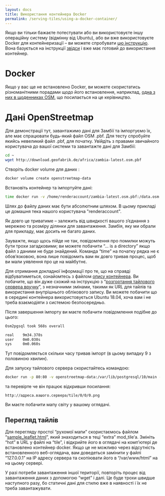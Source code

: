 ```yaml
---
layout: docs
title: Використання контейнера Docker
permalink: /serving-tiles/using-a-docker-container/
---
```


Якщо ви тільки бажаєте потестувати або ви використовуєте іншу операційну систему (відмінну від Ubuntu), або ви вже використовуєте Docker для контейнеризації&nbsp;– ви можете спробувати [цю інструкцію](https://github.com/Overv/openstreetmap-tile-server/blob/master/README.md).  Вона базується на інструкції [звідси]({{site.baseurl}}/serving-tiles/manually-building-a-tile-server-18-04-lts/) і вже має готовий до використання контейнер.

# Docker

Якщо у вас ще не встановлено Docker, ви можете скористатись різноманітними порадами щодо його встановлення, наприклад, [одна з них в щоденниках OSM](https://www.openstreetmap.org/user/SomeoneElse/diary/45070), що посилається на це керівництво.

# Дані OpenStreetmap

Для демонстрації тут, завантажимо дані для Замбії та імпортуємо їх, але має спрацювати будь-який файл OSM .pbf. Для тесту спробуйте якийсь невеликий файл .pbf, для початку. Увійдіть з правами звичайного користувача до вашої системи та завантажте дані для Замбії:

```sh
cd ~
wget http://download.geofabrik.de/africa/zambia-latest.osm.pbf
```

Створіть docker volume для даних  :

```sh
docker volume create openstreetmap-data
```

Встановіть контейнер та імпортуйте дані:

```sh
time docker run -v /home/renderaccount/zambia-latest.osm.pbf:/data.osm.pbf -v openstreetmap-data:/var/lib/postgresql/10/main overv/openstreetmap-tile-server import
```

Шлях до файлу даних має бути абсолютним шляхом. В цьому прикладі це домашня тека нашого користувача "renderaccount".

Як довго це триватиме&nbsp;– залежить від швидкості вашого з’єднання з мережею та розміру ділянки для завантаження. Замбія, яку ми обрали для прикладу, має досить не багато даних.

Зауважте, якщо щось пійде не так, повідомлення про помилки можуть бути трохи загадковими; ви можете побачити “… is a directory” якщо файл з даними не буде знайдений. Команда “time” на початку рядка не є обов’язковою, вона лише повідомить вам як довго тривав процес, щоб ви мали уявлення про це на майбутнє.

Для отримання докладної інформації про те, що на справді відбуватиметься, ознайомтесь з файлом [опису контейнера](https://github.com/Overv/openstreetmap-tile-server/blob/master/Dockerfile). Ви побачите, що він дуже схожий на інструкцію з “[розгортання тайлового сервера вручну]({{site.baseurl}}/serving-tiles/manually-building-a-tile-server-18-04-lts/)”, з незначними змінами, такими як URL для тайлів та використання внутрішнього облікового запису. Ви можете побачити що в середині контейнера використовується Ubuntu 18.04, хоча вам і не треба взаємодіяти з системою безпосередньо.

Після завершення імпорту ви маєте побачити повідомлення подібне до цього:

```sh
Osm2pgsql took 568s overall

real    9m34.378s
user    0m0.030s
sys     0m0.060s
```

Тут повідомляється скільки часу тривав імпорт (в цьому випадку 9 з половиною хвилин).

Для запуску тайлового сервера скористайтесь командою:

```sh
docker run -p 80:80 -v openstreetmap-data:/var/lib/postgresql/10/main -d overv/openstreetmap-tile-server run
```

та перевірте че він працює відкривши посилання:

```
http://адреса.вашого.сервера/tile/0/0/0.png
```

Ви маєте побачити мапу світу у вашому оглядачі.

## Перегляд тайлів

Для перегляду простої “рухомої мапи” скористаємось файлом “[sample_leaflet.html](https://github.com/SomeoneElseOSM/mod_tile/blob/switch2osm/extra/sample_leaflet.html)”, який знаходиться в теці “extra” mod_tile’а. Змініть “hot” в URL у файлі на “tile”, і відкрийте його в оглядачі на комп’ютері де встановлено контейнер docker. Якщо це не можливо через відсутність встановленного веб-оглядача, вам доведеться замінити у файлі “127.0.0.1” на IP адресу сервера та скопіювати його в “/var/www/html” на на цьому сервері.

У разі потреби завантаження іншої території, повторіть процес від завантаження даних з допомогою “wget” і далі. Це буде трохи швидше наступного разу, бо статичні дані для стилю вже в наявності і їх не треба завантажувати.
